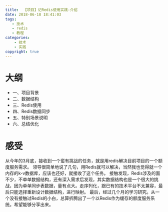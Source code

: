 ```yaml
---
title:  【项目】记Redis使用实践-介绍
date: 2018-06-18 18:41:03
tags: 
   - 技术 
   - redis 
   - 教程
categories:
    - 技术
    - 实践
copyright: true
---
```

# 大纲
* 一、项目背景
* 二、数据结构
* 三、Redis使用
* 四、Redis数据同步
* 五、特别场景说明
* 六、总结优化

# 感受
  从今年的3月底，接收到一个蛮有挑战的任务，就是用redis解决目前项目的一个额度服务需求。
  领导很简单地说了几句，用Redis就可以解决，当然我也觉得就一个内存的k-v数据库，应该也还好，就接收了这个任务。
  接触发现，Redis涉及的面不少，不单单数据结构，还有深入需求后发现，其实数据结构也是一个很大的挑战，因为单单同步表数据，量有点大。走序列化，跟已有的技术平台不太兼容，最后只能选择重新设计数据结构，进行映射。
  最后，经过几个月的学习研究。从一个没有接触过Redis的小白，总算折腾出了一个以Redis作为缓存的额度服务系统。希望能够分享出来。

